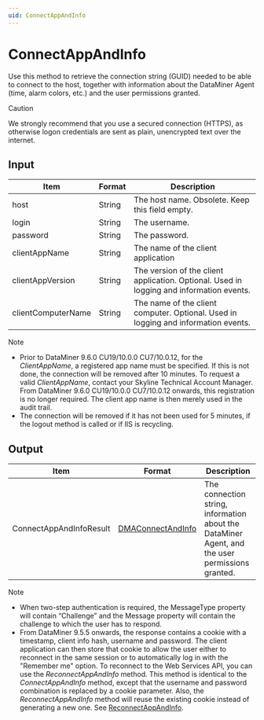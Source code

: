 ```yaml
---
uid: ConnectAppAndInfo
---
```


# ConnectAppAndInfo

Use this method to retrieve the connection string (GUID) needed to be able to connect to the host, together with information about the DataMiner Agent (time, alarm colors, etc.) and the user permissions granted.

> [!CAUTION]
> We strongly recommend that you use a secured connection (HTTPS), as otherwise logon credentials are sent as plain, unencrypted text over the internet.

## Input

| Item               | Format | Description                                                                              |
|--------------------|--------|------------------------------------------------------------------------------------------|
| host               | String | The host name. Obsolete. Keep this field empty.                                          |
| login              | String | The username.                                                                           |
| password           | String | The password.                                                                            |
| clientAppName      | String | The name of the client application                                                       |
| clientAppVersion   | String | The version of the client application. Optional. Used in logging and information events. |
| clientComputerName | String | The name of the client computer. Optional. Used in logging and information events.       |

> [!NOTE]
>
> - Prior to DataMiner 9.6.0 CU19/10.0.0 CU7/10.0.12, for the *ClientAppName*, a registered app name must be specified. If this is not done, the connection will be removed after 10 minutes. To request a valid *ClientAppName*, contact your Skyline Technical Account Manager. From DataMiner 9.6.0 CU19/10.0.0 CU7/10.0.12 onwards, this registration is no longer required. The client app name is then merely used in the audit trail.
> - The connection will be removed if it has not been used for 5 minutes, if the logout method is called or if IIS is recycling.

## Output

| Item | Format | Description |
|--|--|--|
| ConnectAppAndInfoResult | [DMAConnectAndInfo](xref:DMAConnectAndInfo) | The connection string, information about the DataMiner Agent, and the user permissions granted. |

> [!NOTE]
>
> - When two-step authentication is required, the MessageType property will contain “Challenge” and the Message property will contain the challenge to which the user has to respond.
> - From DataMiner 9.5.5 onwards, the response contains a cookie with a timestamp, client info hash, username and password. The client application can then store that cookie to allow the user either to reconnect in the same session or to automatically log in with the "Remember me" option. To reconnect to the Web Services API, you can use the *ReconnectAppAndInfo* method. This method is identical to the *ConnectAppAndInfo* method, except that the username and password combination is replaced by a cookie parameter. Also, the *ReconnectAppAndInfo* method will reuse the existing cookie instead of generating a new one. See [ReconnectAppAndInfo](xref:ReconnectAppAndInfo).
